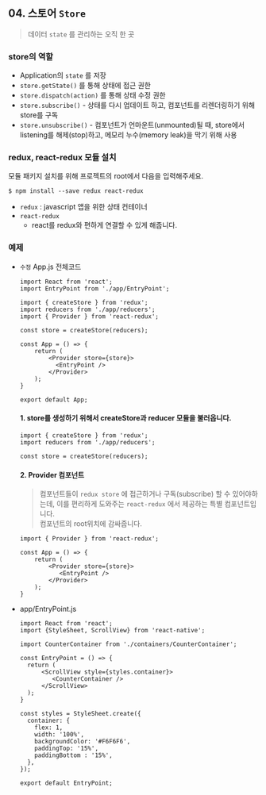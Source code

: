 ## 04. 스토어 `Store`

> 데이터 `state` 를 관리하는 오직 한 곳

### store의 역할
 - Application의 `state` 를 저장
 - `store.getState()` 를 통해 상태에 접근 권한
 - `store.dispatch(action)` 를 통해 상태 수정 권한
 - `store.subscribe()` 
		 - 상태를 다시 업데이트 하고, 컴포넌트를 리렌더링하기 위해 store를 구독
 - `store.unsubscribe()`
		 -  컴포넌트가 언마운트(unmounted)될 때, store에서 listening를 해제(stop)하고, 메모리 누수(memory leak)을 막기 위해 사용
		 

### redux, react-redux 모듈 설치
모듈 패키지 설치를 위해 프로젝트의 root에서 다음을 입력해주세요.
```
$ npm install --save redux react-redux
```
 - `redux` : javascript 앱을 위한 상태 컨테이너
 - `react-redux`
	 -  react를 redux와 편하게 연결할 수 있게 해줍니다. 

### 예제
- `수정` App.js
		전체코드
	```
	import React from 'react';  
	import EntryPoint from './app/EntryPoint';  
	  
	import { createStore } from 'redux';  
	import reducers from './app/reducers';   
	import { Provider } from 'react-redux';  
 
	const store = createStore(reducers);  
	  
	const App = () => {  
	    return (  
	        <Provider store={store}>  
			  <EntryPoint /> 
		    </Provider>  
		);  
	}  
	  
	export default App;
	```

	#### 1. store를 생성하기 위해서 createStore과 reducer 모듈을 불러옵니다.
		
	```
	import { createStore } from 'redux';  
	import reducers from './app/reducers';  

	const store = createStore(reducers);  
	```

	#### 2. Provider 컴포넌트
	> 컴포넌트들이 `redux store` 에 접근하거나 구독(subscribe) 할 수 있어야하는데, 이를 편리하게 도와주는 `react-redux` 에서 제공하는 특별 컴포넌트입니다.  
	컴포넌트의 root위치에 감싸줍니다.
	```
	import { Provider } from 'react-redux';

	const App = () => {  
	    return (  
	        <Provider store={store}>  
			   <EntryPoint /> 
			</Provider>  
		);  
	}
	```
 - app/EntryPoint.js
	```
	import React from 'react';  
	import {StyleSheet, ScrollView} from 'react-native';  
	  
	import CounterContainer from './containers/CounterContainer';  
	  
	const EntryPoint = () => {  
	  return (  
	      <ScrollView style={styles.container}>  
			 <CounterContainer /> 
		  </ScrollView>  
	  );  
	}  
	  
	const styles = StyleSheet.create({  
	  container: {  
	    flex: 1,  
		width: '100%',  
	    backgroundColor: '#F6F6F6',  
	    paddingTop: '15%',  
	    paddingBottom : '15%',  
	  },  
	});  
	  
	export default EntryPoint;	 
   ```

